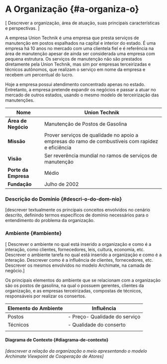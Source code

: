 # A Organização {#a-organiza-o}

[ Descrever a organização, área de atuação, suas principais características e perspectivas. ]

A empresa Union Technik é uma empresa que presta serviços de manutenção em postos espalhados na capital e interior do estado. É uma empresa há 10 anos no mercado com uma clientela fiel e é referência na área de manutenção apesar de ainda ser considerada uma empresa com pequena estrutura. Os serviços de manutenção não são prestados diretamente pela Union Technik, mas sim por empresas terceirizadas e técnicos autônomos, que realizam o serviço em nome da empresa e recebem um percentual do lucro.

Hoje a empresa possui atendimento concentrado apenas no estado. Entretanto, a empresa pretende expandir os negócios e passar a atuar no mercado de outros estados, usando o mesmo modelo de terceirização das manutenções.

| **Nome** | Union Technik |
| --- | --- |
| **Área de Negócio** | Manutenção de Postos de Gasolina |
| **Missão** | Prover serviços de qualidade no apoio a empresas do ramo de combustíveis com rapidez e eficiência |
| **Visão** | Ser reverência mundial no ramos de serviços de manutenção |
| **Porte da Empresa** | Médio |
| **Fundação** | Julho de 2002 |

### Descrição do Domínio {#descri-o-do-dom-nio}

[descrever textualmente os principais conceitos envolvidos no cenário descrito, definindo termos específicos de domínio necessários para o entendimento do problema da organização.

### Ambiente {#ambiente}

[ Descrever o ambiente no qual está inserido a organização e como é a interação, como clientes, fornecedores, leis, cultura, economia, etc. Descrever o ambiente tarefa no qual está inserido a organização e como é a interação. Descrever como é a influência de clientes, fornecedores, etc. Descrever os mesmos envolvidos no modelo Archimate, na camada de negócio.]

Os principais elementos do ambiente que se relacionam com a organização são os postos de gasolina, na qual o possuem gerentes, clientes da organização, e as empresas terceirizadas, compostas de técnicos, responsáveis por realizar os consertos.

| **Elemento do Ambiente** | **Influência** |
| --- | --- |
| Postos | - Preço- Qualidade do serviço |
| Técnicos | - Qualidade do conserto |
|  |  |

#### Diagrama de Contexto {#diagrama-de-contexto}

_[descrever a relação da organização o meio apresentando o modelo Archimate Viewpoint de Cooperação de Atores]_